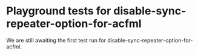 # Playground tests for disable-sync-repeater-option-for-acfml
We are still awaiting the first test run for disable-sync-repeater-option-for-acfml.

